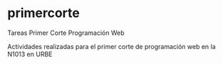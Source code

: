 # primercorte
Tareas Primer Corte Programación Web

Actividades realizadas para el primer corte de programación web en la N1013 en URBE
